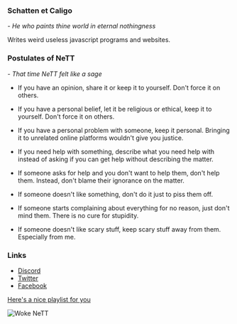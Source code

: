 ### Schatten et Caligo

*- He who paints thine world in eternal nothingness*

Writes weird useless javascript programs and websites.

### Postulates of NeTT

*- That time NeTT felt like a sage*

* If you have an opinion, share it or keep it to yourself. Don't force it on others.

* If you have a personal belief, let it be religious or ethical, keep it to yourself. Don't force it on others.

* If you have a personal problem with someone, keep it personal. Bringing it to unrelated online platforms wouldn't give you justice.

* If you need help with something, describe what you need help with instead of asking if you can get help without describing the matter. 

* If someone asks for help and you don't want to help them, don't help them. Instead, don't blame their ignorance on the matter.

* If someone doesn't like something, don't do it just to piss them off. 

* If someone starts complaining about everything for no reason, just don't mind them. There is no cure for stupidity.

* If someone doesn't like scary stuff, keep scary stuff away from them. Especially from me.

### Links
* [Discord](https://discord.gg/A69vvdK)
* [Twitter](https://twitter.com/retraigo)
* [Facebook](https://fb.me/retraigo)

[Here's a nice playlist for you](https://open.spotify.com/playlist/1MMcPhfXHmS4UEhCn44I5u?si=f8a30a167d524c31)

![Woke NeTT](https://nekooftheabyss.xyz/NeTT/woke.webp)

